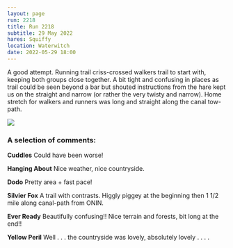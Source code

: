 ```yaml
---
layout: page
run: 2218
title: Run 2218
subtitle: 29 May 2022
hares: Squiffy
location: Waterwitch
date: 2022-05-29 18:00
---
```


A good attempt. Running trail criss-crossed walkers trail to start with, keeping both groups close together. A bit tight and confusing in places as trail could be seen beyond a bar but shouted instructions from the hare kept us on the straight and narrow (or rather the very twisty and narrow). Home stretch for walkers and runners was long and straight along the canal tow-path.

<img src="{{ '/assets/img/scribe/2218/2218-1.jpg' | prepend: site.baseurl }}" class="post-img">

### A selection of comments:

__Cuddles__ Could have been worse!

__Hanging About__ Nice weather, nice countryside.

__Dodo__ Pretty area + fast pace!

__Silvier Fox__ A trail with contrasts. Higgly piggey at the beginning then 1 1/2 mile along canal-path from ONIN.

__Ever Ready__ Beautifully confusing!! Nice terrain and forests, bit long at the end!!

__Yellow Peril__ Well . . . the countryside was lovely, absolutely lovely . . . .

